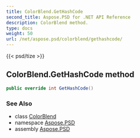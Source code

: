 ```yaml
---
title: ColorBlend.GetHashCode
second_title: Aspose.PSD for .NET API Reference
description: ColorBlend method. 
type: docs
weight: 50
url: /net/aspose.psd/colorblend/gethashcode/
---
```

{{< psd/tize >}}
## ColorBlend.GetHashCode method

```csharp
public override int GetHashCode()
```

### See Also

* class [ColorBlend](../)
* namespace [Aspose.PSD](../../colorblend/)
* assembly [Aspose.PSD](../../../)


